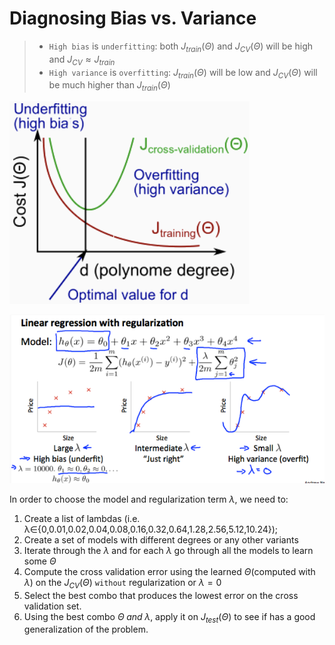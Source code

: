 # Diagnosing Bias vs. Variance

> * `High bias` is `underfitting`: both $J_{train}(\Theta)$ and $J_{CV}(\Theta)$ will be high and $J_{CV}\approx J_{train}$
> * `High variance` is `overfitting`: $J_{train}(\Theta)$ will be low and $J_{CV}(\Theta)$ will be much higher than $J_{train}(\Theta)$

![](https://raw.githubusercontent.com/Achilles-10/machine_learning/master/Notes/imgs/bvv/bvv_1.png)

![](https://raw.githubusercontent.com/Achilles-10/machine_learning/master/Notes/imgs/bvv/bvv_2.png)

In order to choose the model and regularization term $\lambda$, we need to:
1. Create a list of lambdas (i.e. λ∈{0,0.01,0.02,0.04,0.08,0.16,0.32,0.64,1.28,2.56,5.12,10.24});
2. Create a set of models with different degrees or any other variants
3. Iterate through the $\lambda$ and for each $\lambda$ go through all the models to learn some $\Theta$
4. Compute the cross validation error using the learned $\Theta$(computed with $\lambda$) on the $J_{CV}(\Theta)$ `without` regularization or $\lambda=0$
5. Select the best combo that produces the lowest error on the cross validation set.
6. Using the best combo $\Theta\;and\;\lambda$, apply it on $J_{test}(\Theta)$ to see if has a good generalization of the problem.